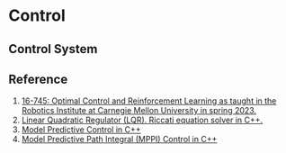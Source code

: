 # Control

## Control System


## Reference
1. [16-745: Optimal Control and Reinforcement Learning as taught in the Robotics Institute at Carnegie Mellon University in spring 2023.](https://github.com/Optimal-Control-16-745/lecture-notebooks)
2. [Linear Quadratic Regulator (LQR). Riccati equation solver in C++.](https://markus-x-buchholz.medium.com/linear-quadratic-regulator-lqr-riccati-equation-solver-in-c-13eed95dd834)
3. [Model Predictive Control in C++](https://markus-x-buchholz.medium.com/model-predictive-control-in-c-1e182c46ed47)
4. [Model Predictive Path Integral (MPPI) Control in C++](https://markus-x-buchholz.medium.com/model-predictive-path-integral-mppi-control-in-c-b13ea594ca20)
